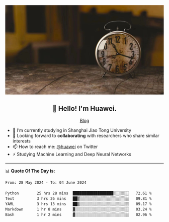 <div align="center">
  <a href="https://github.com/JHW5981">
    <img src="./assets/background.jpg">
  </a>
</div>

<h2 align="center">👋 Hello! I'm Huawei.</h2>
<p align="center">
  <a href="https://blog.csdn.net/Edward__J?spm=1000.2115.3001.5343">Blog</a>
</p>


- 🔭 I’m currently studying in Shanghai Jiao Tong University
- 💬 Looking forward to **collaborating** with researchers who share similar interests
- 📫 How to reach me: [@huawei](https://twitter.com/yoohuaff) on Twitter
- ⚡ Studying Machine Learning and Deep Neural Networks

-------
📊 **Quote Of The Day is:**
<!--START_SECTION:waka-->

```txt
From: 28 May 2024 - To: 04 June 2024

Python        25 hrs 28 mins  ██████████████████░░░░░░░   72.61 %
Text          3 hrs 26 mins   ██▒░░░░░░░░░░░░░░░░░░░░░░   09.81 %
YAML          3 hrs 13 mins   ██▒░░░░░░░░░░░░░░░░░░░░░░   09.17 %
Markdown      1 hr 8 mins     ▓░░░░░░░░░░░░░░░░░░░░░░░░   03.24 %
Bash          1 hr 2 mins     ▓░░░░░░░░░░░░░░░░░░░░░░░░   02.96 %
```

<!--END_SECTION:waka-->
